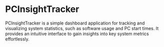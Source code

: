 # PCInsightTracker
PCInsightTracker is a simple dashboard application for tracking and visualizing system statistics, such as software usage and PC start times. It provides an intuitive interface to gain insights into key system metrics effortlessly.
